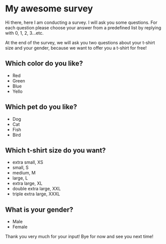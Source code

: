 # My awesome survey

Hi there, here I am conducting a survey. I will ask you some questions. For each question please choose your answer from a predefined list by replying with 0, 1, 2, 3...etc.

At the end of the survey, we will ask you two questions about your t-shirt size and your gender, because we want to offer you a t-shirt for free!


## Which color do you like?

- Red
- Green
- Blue
- Yello


## Which pet do you like?

- Dog
- Cat
- Fish
- Bird


## Which t-shirt size do you want?

- extra small, XS
- small, S
- medium, M
- large, L
- extra large, XL
- double extra large, XXL
- triple extra large, XXXL


## What is your gender?

- Male
- Female


Thank you very much for your input! Bye for now and see you next time!
